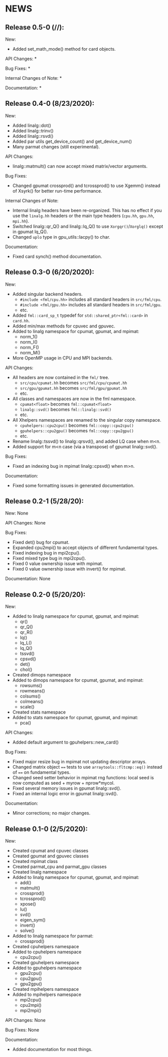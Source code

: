 # NEWS

## Release 0.5-0 (//):

New:
  * Added set_math_mode() method for card objects.

API Changes:
  * 

Bug Fixes:
  * 

Internal Changes of Note:
  * 

Documentation:
  * 





## Release 0.4-0 (8/23/2020):

New:
  * Added linalg::dot()
  * Added linalg::trinv()
  * Added linalg::rsvd()
  * Added par utils get_device_count() and get_device_num()
  * Many parmat changes (still experimental).

API Changes:
  * linalg::matmult() can now accept mixed matrix/vector arguments.

Bug Fixes:
  * Changed gpumat crossprod() and tcrossprod() to use Xgemm() instead of
    Xsyrk() for better run-time performance.

Internal Changes of Note:
  * Internal linalg headers have been re-organized. This has no effect if
  you use the `linalg.hh` headers or the main type headers (`cpu.hh`, `gpu.hh`, `mpi.hh`).
  * Switched linalg::qr_Q() and linalg::lq_Q() to use `Xorgqr()`/`Xorglq()` except in gpumat lq_Q().
  * Changed `uplo` type in gpu_utils::lacpy() to char.

Documentation:
  * Fixed card synch() method documentation.





## Release 0.3-0 (6/20/2020):

New:
  * Added singular backend headers.
      - `#include <fml/cpu.hh>` includes all standard headers in `src/fml/cpu`.
      - `#include <fml/gpu.hh>` includes all standard headers in `src/fml/gpu`.
      - etc.
  * Added `fml::card_sp_t` typedef for `std::shared_ptr<fml::card>` in `card.hh`.
  * Added min/max methods for cpuvec and gpuvec.
  * Added to linalg namespace for cpumat, gpumat, and mpimat:
      - norm_1()
      - norm_I()
      - norm_F()
      - norm_M()
  * More OpenMP usage in CPU and MPI backends.

API Changes:
  * All headers are now contained in the `fml/` tree.
      - `src/cpu/cpumat.hh` becomes `src/fml/cpu/cpumat.hh`
      - `src/gpu/gpumat.hh` becomes `src/fml/gpu/gpumat.hh`
      - etc.
  * All classes and namespaces are now in the fml namespace.
      - `cpumat<float>` becomes `fml::cpumat<float>`
      - `linalg::svd()` becomes `fml::linalg::svd()`
      - etc.
  * All Xhelpers namespaces are renamed to the singular copy namespace.
      - `cpuhelpers::cpu2cpu()` becomes `fml::copy::cpu2cpu()`
      - `gpuhelpers::cpu2gpu()` becomes `fml::copy::cpu2gpu()`
      - etc.
  * Rename linalg::tssvd() to linalg::qrsvd(), and added LQ case when m<n.
  * Added support for m<n case (via a transpose) of gpumat linalg::svd().

Bug Fixes:
  * Fixed an indexing bug in mpimat linalg::cpsvd() when m>n.

Documentation:
  * Fixed some formatting issues in generated documentation.





## Release 0.2-1 (5/28/20):

New: None

API Changes: None

Bug Fixes:
  * Fixed det() bug for cpumat.
  * Expanded cpu2mpi() to accept objects of different fundamental types.
  * Fixed indexing bug in mpi2cpu().
  * Fixed mixed type bug in mpi2cpu().
  * Fixed 0 value ownership issue with mpimat.
  * Fixed 0 value ownership issue with invert() for mpimat.

Documentation: None





## Release 0.2-0 (5/20/20):

New:
  * Added to linalg namespace for cpumat, gpumat, and mpimat:
      - qr()
      - qr_Q()
      - qr_R()
      - lq()
      - lq_L()
      - lq_Q()
      - tssvd()
      - cpsvd()
      - det()
      - chol()
  * Created dimops namespace
  * Added to dimops namespace for cpumat, gpumat, and mpimat:
      - rowsums()
      - rowmeans()
      - colsums()
      - colmeans()
      - scale()
  * Created stats namespace
  * Added to stats namespace for cpumat, gpumat, and mpimat:
      - pca()

API Changes:
  * Added default argument to gpuhelpers::new_card()

Bug Fixes:
  * Fixed major resize bug in mpimat not updating descriptor arrays.
  * Changed matrix object `==` tests to use `arraytools::fltcmp::eq()` instead
    of `==` on fundamental types.
  * Changed seed setter behavior in mpimat rng functions: local seed is now
    computed as seed + myrow + nprow*mycol.
  * Fixed several memory issues in gpumat linalg::svd().
  * Fixed an internal logic error in gpumat linalg::svd().

Documentation:
  * Minor corrections; no major changes.





## Release 0.1-0 (2/5/2020):

New:
  * Created cpumat and cpuvec classes
  * Created gpumat and gpuvec classes
  * Created mpimat class
  * Created parmat_cpu and parmat_gpu classes
  * Created linalg namespace
  * Added to linalg namespace for cpumat, gpumat, and mpimat:
      - add()
      - matmult()
      - crossprod()
      - tcrossprod()
      - xpose()
      - lu()
      - svd()
      - eigen_sym()
      - invert()
      - solve()
  * Added to linalg namespace for parmat:
      - crossprod()
  * Created cpuhelpers namespace
  * Added to cpuhelpers namespace
      - cpu2cpu()
  * Created gpuhelpers namespace
  * Added to gpuhelpers namespace
      - gpu2cpu()
      - cpu2gpu()
      - gpu2gpu()
  * Created mpihelpers namespace
  * Added to mpihelpers namespace
      - mpi2cpu()
      - cpu2mpi()
      - mpi2mpi()

API Changes: None

Bug Fixes: None

Documentation:
  * Added documentation for most things.
